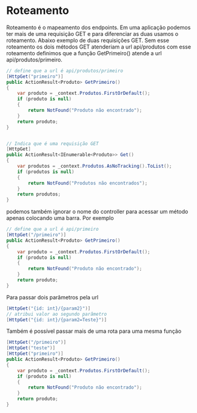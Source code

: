 # Roteamento
Roteamento é o mapeamento dos endpoints. Em uma aplicação podemos ter mais de uma requisição GET e para diferenciar as duas usamos o roteamento. Abaixo exemplo de duas requisições GET. Sem esse roteamento os dois métodos GET atenderiam a url api/produtos com esse roteamento definimos que a função GetPrimeiro() atende a url api/produtos/primeiro.

````c#
// define que a url é api/produtos/primeiro
[HttpGet("primeiro")]
public ActionResult<Produto> GetPrimeiro()
{
    var produto = _context.Produtos.FirstOrDefault();
    if (produto is null)
    {
        return NotFound("Produto não encontrado");
    }
    return produto;
}


// Indica que é uma requisição GET
[HttpGet]
public ActionResult<IEnumerable<Produto>> Get()
{
    var produtos = _context.Produtos.AsNoTracking().ToList();
    if (produtos is null)
    {
        return NotFound("Produtos não encontrados");
    }
    return produtos;
}
````
podemos também ignorar o nome do controller para acessar um método apenas colocando uma barra. Por exemplo
````c#
// define que a url é api/primeiro
[HttpGet("/primeiro")]
public ActionResult<Produto> GetPrimeiro()
{
    var produto = _context.Produtos.FirstOrDefault();
    if (produto is null)
    {
        return NotFound("Produto não encontrado");
    }
    return produto;
}
````

Para passar dois parâmetros pela url

````c#
[HttpGet("{id: int}/{param2}")]
// atribui valor ao segundo parâmetro
[HttpGet("{id: int}/{param2=Teste}")]
````

Também é possível passar mais de uma rota para uma mesma função
````c#
[HttpGet("/primeiro")]
[HttpGet("teste")]
[HttpGet("primeiro")]
public ActionResult<Produto> GetPrimeiro()
{
    var produto = _context.Produtos.FirstOrDefault();
    if (produto is null)
    {
        return NotFound("Produto não encontrado");
    }
    return produto;
}
````